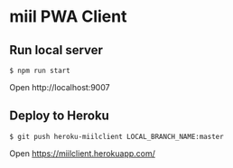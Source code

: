 # miil PWA Client

## Run local server
```
$ npm run start
```
Open http://localhost:9007

## Deploy to Heroku
```
$ git push heroku-miilclient LOCAL_BRANCH_NAME:master
```
Open https://miilclient.herokuapp.com/
